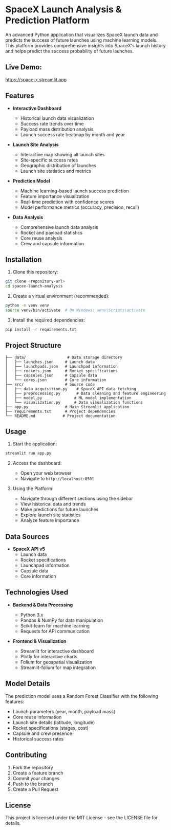 # SpaceX Launch Analysis & Prediction Platform

An advanced Python application that visualizes SpaceX launch data and predicts the success of future launches using machine learning models. This platform provides comprehensive insights into SpaceX's launch history and helps predict the success probability of future launches.

## Live Demo:
https://space-x.streamlit.app
## Features

- **Interactive Dashboard**
  - Historical launch data visualization
  - Success rate trends over time
  - Payload mass distribution analysis
  - Launch success rate heatmap by month and year

- **Launch Site Analysis**
  - Interactive map showing all launch sites
  - Site-specific success rates
  - Geographic distribution of launches
  - Launch site statistics and metrics

- **Prediction Model**
  - Machine learning-based launch success prediction
  - Feature importance visualization
  - Real-time prediction with confidence scores
  - Model performance metrics (accuracy, precision, recall)

- **Data Analysis**
  - Comprehensive launch data analysis
  - Rocket and payload statistics
  - Core reuse analysis
  - Crew and capsule information

## Installation

1. Clone this repository:
```bash
git clone <repository-url>
cd spacex-launch-analysis
```

2. Create a virtual environment (recommended):
```bash
python -m venv venv
source venv/bin/activate  # On Windows: venv\Scripts\activate
```

3. Install the required dependencies:
```bash
pip install -r requirements.txt
```

## Project Structure

```
├── data/                  # Data storage directory
│   ├── launches.json     # Launch data
│   ├── launchpads.json   # Launchpad information
│   ├── rockets.json      # Rocket specifications
│   ├── capsules.json     # Capsule data
│   └── cores.json        # Core information
├── src/                  # Source code
│   ├── data_acquisition.py    # SpaceX API data fetching
│   ├── preprocessing.py       # Data cleaning and feature engineering
│   ├── model.py              # ML model implementation
│   └── visualization.py      # Data visualization functions
├── app.py                # Main Streamlit application
├── requirements.txt      # Project dependencies
└── README.md            # Project documentation
```

## Usage

1. Start the application:
```bash
streamlit run app.py
```

2. Access the dashboard:
   - Open your web browser
   - Navigate to `http://localhost:8501`

3. Using the Platform:
   - Navigate through different sections using the sidebar
   - View historical data and trends
   - Make predictions for future launches
   - Explore launch site statistics
   - Analyze feature importance

## Data Sources

- **SpaceX API v5**
  - Launch data
  - Rocket specifications
  - Launchpad information
  - Capsule data
  - Core information

## Technologies Used

- **Backend & Data Processing**
  - Python 3.x
  - Pandas & NumPy for data manipulation
  - Scikit-learn for machine learning
  - Requests for API communication

- **Frontend & Visualization**
  - Streamlit for interactive dashboard
  - Plotly for interactive charts
  - Folium for geospatial visualization
  - Streamlit-folium for map integration

## Model Details

The prediction model uses a Random Forest Classifier with the following features:
- Launch parameters (year, month, payload mass)
- Core reuse information
- Launch site details (latitude, longitude)
- Rocket specifications (stages, cost)
- Capsule and crew presence
- Historical success rates

## Contributing

1. Fork the repository
2. Create a feature branch
3. Commit your changes
4. Push to the branch
5. Create a Pull Request

## License

This project is licensed under the MIT License - see the LICENSE file for details. 
